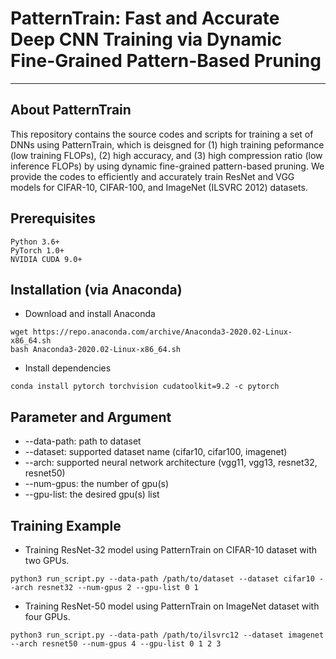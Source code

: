 # PatternTrain: Fast and Accurate Deep CNN Training via Dynamic Fine-Grained Pattern-Based Pruning
---

## About PatternTrain
This repository contains the source codes and scripts for training a set of DNNs using PatternTrain, which is deisgned for (1) high training peformance (low training FLOPs), (2) high accuracy, and (3) high compression ratio (low inference FLOPs) by using dynamic fine-grained pattern-based pruning. We provide the codes to efficiently and accurately train ResNet and VGG models for CIFAR-10, CIFAR-100, and ImageNet (ILSVRC 2012) datasets.

## Prerequisites
```
Python 3.6+
PyTorch 1.0+
NVIDIA CUDA 9.0+
```

## Installation (via Anaconda)
- Download and install Anaconda
```
wget https://repo.anaconda.com/archive/Anaconda3-2020.02-Linux-x86_64.sh
bash Anaconda3-2020.02-Linux-x86_64.sh
```

- Install dependencies
```
conda install pytorch torchvision cudatoolkit=9.2 -c pytorch
```

## Parameter and Argument
- --data-path: path to dataset
- --dataset: supported dataset name (cifar10, cifar100, imagenet)
- --arch: supported neural network architecture (vgg11, vgg13, resnet32, resnet50)
- --num-gpus: the number of gpu(s)
- --gpu-list: the desired gpu(s) list

## Training Example
- Training ResNet-32 model using PatternTrain on CIFAR-10 dataset with two GPUs. 
```
python3 run_script.py --data-path /path/to/dataset --dataset cifar10 --arch resnet32 --num-gpus 2 --gpu-list 0 1
```

- Training ResNet-50 model using PatternTrain on ImageNet dataset with four GPUs.
```
python3 run_script.py --data-path /path/to/ilsvrc12 --dataset imagenet --arch resnet50 --num-gpus 4 --gpu-list 0 1 2 3
```
